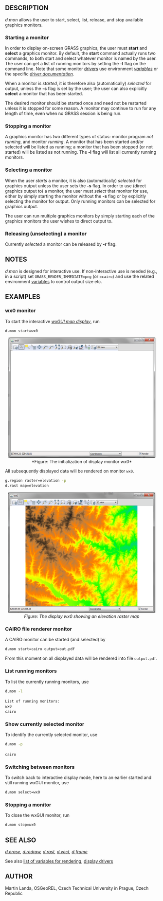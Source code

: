 ## DESCRIPTION

*d.mon* allows the user to start, select, list, release, and stop
available graphics monitors.

### Starting a monitor

In order to display on-screen GRASS graphics, the user must **start**
and **select** a graphics monitor. By default, the **start** command
actually runs two commands, to both start and select whatever monitor is
named by the user. The user can get a list of running monitors by
setting the **-l** flag on the command line. Note that some monitor
[drivers](displaydrivers.md) use environment *[variables](variables.md)*
or the specific *[driver
documentation](variables.md#list-of-selected-grass-environment-variables-for-rendering)*.

When a monitor is *started*, it is therefore also (automatically)
*selected* for output, unless the **-s** flag is set by the user; the
user can also explicitly **select** a monitor that has been started.

The desired monitor should be started once and need not be restarted
unless it is stopped for some reason. A monitor may continue to run for
any length of time, even when no GRASS session is being run.

### Stopping a monitor

A graphics monitor has two different types of status: monitor program
*not running*, and monitor *running*. A monitor that has been started
and/or selected will be listed as running; a monitor that has been
stopped (or not started) will be listed as not running. The **-l** flag
will list all currently running monitors.

### Selecting a monitor

When the user *starts* a monitor, it is also (automatically) *selected*
for graphics output unless the user sets the **-s** flag. In order to
use (direct graphics output to) a monitor, the user must *select* that
monitor for use, either by simply starting the monitor without the
**-s** flag or by explicitly selecting the monitor for output. Only
running monitors can be selected for graphics output.

The user can run multiple graphics monitors by simply starting each of
the graphics monitors the user wishes to direct output to.

### Releasing (unselecting) a monitor

Currently *selected* a monitor can be released by **-r** flag.

## NOTES

*d.mon* is designed for interactive use. If non-interactive use is
needed (e.g., in a script) set `GRASS_RENDER_IMMEDIATE=png` (or
`=cairo`) and use the related environment [variables](variables.md) to
control output size etc.

## EXAMPLES

### wx0 monitor

To start the interactive *[wxGUI map
display](wxGUI.md#map-display-window)*, run

```bash
d.mon start=wx0
```

<div style="margin: 10px" align="center">

<img src="d_mon_wx0.png" data-border="0" alt="Blank wx0 display" />
*Figure: The initialization of display monitor wx0*

</div>

All subsequently displayed data will be rendered on monitor `wx0`.

```bash
g.region raster=elevation -p
d.rast map=elevation
```

<div style="margin: 10px" align="center">

<img src="d_mon_wx0_raster.png" data-border="0"
alt="Display wx0 with raster map" />
*Figure: The display wx0 showing an elevation raster map*

</div>

### CAIRO file renderer monitor

A CAIRO monitor can be started (and selected) by

```bash
d.mon start=cairo output=out.pdf
```

From this moment on all displayed data will be rendered into file
`output.pdf`.

### List running monitors

To list the currently running monitors, use

```bash
d.mon -l

List of running monitors:
wx0
cairo
```

### Show currently selected monitor

To identify the currently selected monitor, use

```bash
d.mon -p

cairo
```

### Switching between monitors

To switch back to interactive display mode, here to an earlier started
and still running wxGUI monitor, use

```bash
d.mon select=wx0
```

### Stopping a monitor

To close the wxGUI monitor, run

```bash
d.mon stop=wx0
```

## SEE ALSO

*[d.erase](d.erase.md), [d.redraw](d.redraw.md), [d.rast](d.rast.md),
[d.vect](d.vect.md), [d.frame](d.frame.md)*

See also [list of variables for
rendering](variables.md#list-of-selected-grass-environment-variables-for-rendering),
[display drivers](displaydrivers.md)

## AUTHOR

Martin Landa, OSGeoREL, Czech Technical University in Prague, Czech
Republic
